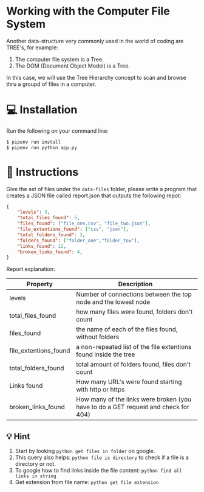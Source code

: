 # Working with the Computer File System

Another data-structure very commonly used in the world of coding are TREE's, for example:

1. The computer file system is a Tree.
2. The DOM (Document Object Model) is a Tree.

In this case, we will use the Tree Hierarchy concept to scan and browse thru a groupd of files in a computer.

# 💻 Installation

Run the following on your command line:

```python
$ pipenv run install
$ pipenv run python app.py
```

# 📝 Instructions

Give the set of files under the `data-files` folder, please write a program that creates a JSON file called report.json that outputs the following repot:

```json
{
    "levels": 3,
    "total_files_found": 5,
    "files_found": ["file_one.csv", "file_two.json"],
    "file_extentions_found": ["csv", "json"],
    "total_folders_found": 3,
    "folders_found": ["folder_one","folder_tow"],
    "links_found": 12,
    "broken_links_found": 4,
}
```

Report explanation:

| Property  | Description |
| --------  | ----------- |
| levels    | Number of connections between the top node and the lowest node |
| total_files_found | how many files were found, folders don't count |
| files_found | the name of each of the files found, without folders |
| file_extentions_found | a non-repeated list of the file extentions found inside the tree |
| total_folders_found | total amount of folders found, files don't count |
| Links found | How many URL's were found starting with http or https |
| broken_links_found | How many of the links were broken (you have to do a GET request and check for 404) |

## 💡 Hint

1. Start by looking `python get files in folder` on google.
2. This query also helps: `python file is directory` to check if a file is a directory or not.
3. To google how to find links inside the file content: `python find all links in string`
4. Get extension from file name: `python get file extension`